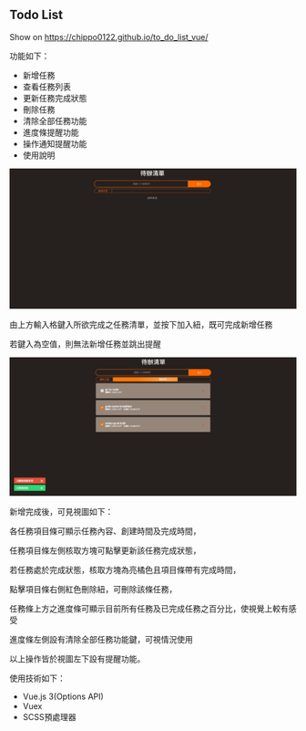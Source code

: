 ## Todo List
Show on https://chippo0122.github.io/to_do_list_vue/

功能如下：
* 新增任務
* 查看任務列表
* 更新任務完成狀態
* 刪除任務
* 清除全部任務功能
* 進度條提醒功能
* 操作通知提醒功能
* 使用說明

![image](./src/assets/intro1.jpg)

由上方輸入格鍵入所欲完成之任務清單，並按下加入紐，既可完成新增任務

若鍵入為空值，則無法新增任務並跳出提醒

![image](./src/assets/intro2.jpg)

新增完成後，可見視圖如下：

各任務項目條可顯示任務內容、創建時間及完成時間，

任務項目條左側核取方塊可點擊更新該任務完成狀態，

若任務處於完成狀態，核取方塊為亮橘色且項目條帶有完成時間，

點擊項目條右側紅色刪除紐，可刪除該條任務，

任務條上方之進度條可顯示目前所有任務及已完成任務之百分比，使視覺上較有感受

進度條左側設有清除全部任務功能鍵，可視情況使用

以上操作皆於視圖左下設有提醒功能。

使用技術如下：
* Vue.js 3(Options API)
* Vuex
* SCSS預處理器
